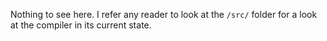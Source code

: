 Nothing to see here. I refer any reader to look at the `/src/` folder for a look at the compiler in its current state.
